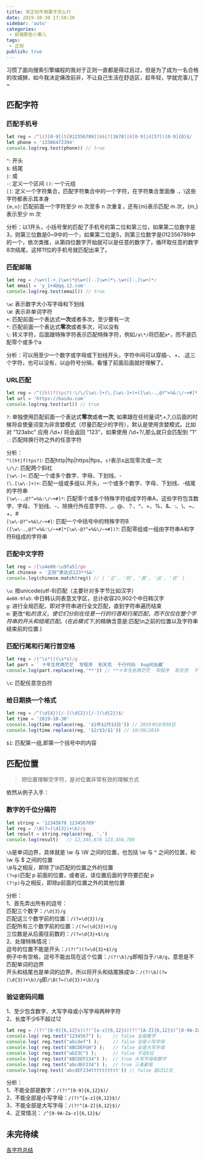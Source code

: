 ```yaml
--- 
title: 学正则不用栗子怎么行
date: 2019-10-30 17:50:20
sidebar: 'auto'
categories: 
 - 前端那些小事儿
tags: 
 - 正则
publish: true
---
```

习惯了面向搜索引擎编程的我对于正则一直都是得过且过，但是为了成为一名合格的攻城狮，如今我决定痛改前非，不让自己生活在舒适区，趁年轻，学就完事儿了~

## 匹配字符

### 匹配手机号

```js
let reg = /^1(3[0-9]|5[012356789]|66|7[3678]|8[0-9]|4[57])[0-9]{8}$/
let phone = '13386472394'
console.log(reg.test(phone)) // true
```  

`^`: 开头  
`$`: 结尾  
`|`: 或  
`-`: 定义一个区间
`()`: 一个元组  
`[]`: 定义一个字符集合，匹配字符集合中的一个字符，在字符集合里面像 .，\这些字符都表示其本身  
`{m,n}`: 匹配前面一个字符至少 m 次至多 n 次重复，还有{m}表示匹配 m 次，{m,}表示至少 m 次  

分析：以1开头，小括号里的匹配了手机号的第二位和第三位，如果第二位数字是3，则第三位数是0~9中的一个，如果第二位是5，则第三位数字是012356789中的一个，依次类推，从第四位数字开始就可以是任意的数字了，循环取任意的数字8次结尾，这样11位的手机号就匹配出来了。

### 匹配邮箱

```js
let reg = /\w+([-+.]\w+)*@\w+([-.]\w+)*\.\w+([-.]\w+)*/
let email = 'y_1+d@qq.12.com'
console.log(reg.test(email)) // true
```

`\w`: 表示数字大小写字母和下划线  
`\W`: 表示非单词字符  
`+`: 匹配前面一个表达式**一次**或者多次，至少要有一次  
`*`: 匹配前面一个表达式**零次**或者多次，可以没有  
`\`: 转义字符，后面跟特殊字符表示匹配特殊字符，例如`/a\*/`将匹配`a*`，而不是匹配零个或多个a  

分析：可以用至少一个数字或字母或下划线开头，字符中间可以穿插-、+、.这三个字符，也可以没有，以@符号分隔，看懂了前面后面就好理解了。  

### URL匹配

```js
let reg = /^((ht|f)tps?):\/\/[\w\-]+(\.[\w\-]+)+([\w\-.,@?^=%&:\/~+#]*[\w\-@?^=%&\/~+#])?$/
let url = 'https://baidu.com'
console.log(reg.test(url)) // true
```

`?`: 单独使用匹配前面一个表达式**零次**或者**一次**, 如果跟在任何量词*,+,?,{}后面的时候将会使量词变为非贪婪模式（尽量匹配少的字符），默认是使用贪婪模式。比如对 "123abc" 应用 /\d+/ 将会返回 "123"，如果使用 /\d+?/,那么就只会匹配到 "1"  
`.`: 匹配除换行符之外的任意字符

分析：  
`^((ht|f)tps?)`: 匹配http|ftp|https|ftps，`s?`表示s出现零次或一次  
`\/\/`: 匹配两个斜杠  
`[\w\-]+`: 匹配一个或多个数字、字母、下划线、-  
`(\.[\w\-]+)+`: 匹配一组或多组以.开头，一个或多个数字、字母、下划线、-结尾的字符串  
`[\w\-.,@?^=%&:\/~+#]*`: 匹配零个或多个特殊字符组成字符串A，这些字符包含数字、字母、下划线、-、除换行外任意字符、,、@、？、^、=、%、&、:、\、~、+、#  
`[\w\-@?^=%&\/~+#]`: 匹配一个中括号中的特殊字符B  
`([\w\-.,@?^=%&:\/~+#]*[\w\-@?^=%&\/~+#])?`: 匹配零组或一组由字符串A和字符B组成的字符串  

### 匹配中文字符

```js
let reg = /[\u4e00-\u9fa5]/gm
let chinese = '正则^表达式123**&&'
console.log(chinese.match(reg)) // [ '正', '则', '表', '达', '式' ]
```

`\u`: 按unicode(utf-8)匹配（主要针对多字节比如汉字）  
`4e00-9fa5`: 中日韩认同表意文字区，总计收容20,902个中日韩汉字  
`g`: 进行全局匹配，即对字符串进行全文匹配，直到字符串遍历结束  
`m`: 更改^和$的含义，使它们分别在任意一行的行首和行尾匹配，而不仅仅在整个字符串的开头和结尾匹配。(在此模式下,$的精确含意是:匹配\n之前的位置以及字符串结束前的位置.)  

### 匹配行尾和行尾行首空格

```js
let reg = /(^\s*)|(\s*$)/g
let part = ` 十年生死两茫茫  写程序  到天亮  千行代码  bug何处藏`
console.log(part.replace(reg,'**')) // **十年生死两茫茫  写程序  到天亮  千行代码  bug何处藏**
```

`\s`: 匹配任意空白符  

### 给日期换一个格式

```js
let reg = /^(\d{4})[/-](\d{2})[/-](\d{2})$/
let time = '2019-10-30'
console.log(time.replace(reg, '$1年$2月$3日')) // 2019年10月30日
console.log(time.replace(reg, '$2/$3/$1')) // 10/30/2019
```

`$1`: 匹配第一组,即第一个括号中的内容

## 匹配位置

> 把位置理解空字符，是对位置非常有效的理解方式  

依然从例子入手：

### 数字的千位分隔符

```js
let string = '12345678 123456789'
let reg = /\B(?=(\d{3})+\b)/g
let result = string.replace(reg, ',')
console.log(result)   // 12,345,678 123,456,789
```

`\b`是单词边界，具体就是 \w 与 \W 之间的位置，也包括 \w 与 ^ 之间的位置，和 \w 与 $ 之间的位置  
`\B`与之相反，即除了\b匹配的位置之外的位置  
`(?=p)`匹配 p 前面的位置，或者说，该位置后面的字符要匹配 p  
`(?!p)`与之相反，即除p前面的位置之外的其他位置  

分析：  
1、首先弄出所有的逗号：  
    匹配三个数字：`/\d{3}/g`  
    匹配这三个数字前的位置：`/(?=\d{3})/g`  
    匹配所有三个数字前的位置：`/(?=(\d{3})+)/g`  
    三位数是从后面往前数的：`/(?=\d{3}+$)/g`  
2、处理特殊情况：  
    逗号的位置不能是开头：`/(?!^)(?=\d{3}+$)/g`  
    例子中有空格，逗号不能出现在这个位置：`/(?!\b)/g`即相当于`/\B/g`，意思是不匹配单词的边界  
    开头和结尾也是单词的边界，所以将开头和结尾换成\b：`/(?!\b)(?=(\d{3})+\b)/g`即`/\B(?=(\d{3})+\b)/g`  

### 验证密码问题

1、至少包含数字、大写字母或小写字母两种字符  
2、长度不少6不超过12

```js
let reg = /(?!^[0-9]{6,12}$)(?!^[a-z]{6,12}$)(?!^[A-Z]{6,12}$)^[0-9A-Za-z]{6,12}$/;
console.log( reg.test("1234567") );    // false 全是数字
console.log( reg.test("abcdef") );     // false 全是小写字母
console.log( reg.test("ABCDEFGH") );   // false 全是大写字母
console.log( reg.test("ab23C") );      // false 不足6位
console.log( reg.test("ABCDEF234") );  // true 大写字母和数字
console.log( reg.test("abcdEF234") );  // true 三者都有
console.log(reg.test('abcdEF234tttttttttt')) // false 超过12位
```

分析：  
1、不能全部是数字：`/(?!^[0-9]{6,12}$)/`  
2、不能全部是小写字母：`/(?!^[a-z]{6,12}$)/`  
3、不能全部是大写字母：`/(?!^[A-Z]{6,12}$)/`  
4、正常情况： `/^[0-9A-Za-z]{6,12}$/`

## 未完待续

[各字符总结](https://www.baidufe.com/item/eb10deb92f2c05ca32cf.html)
